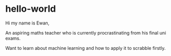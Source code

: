 # hello-world

Hi my name is Ewan, 

An aspiring maths teacher who is currently procrastinating from his final uni exams.

Want to learn about machine learning and how to apply it to scrabble firstly.
